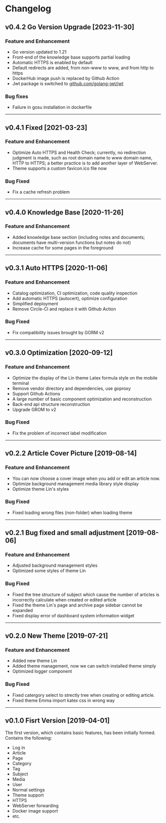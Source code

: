 # Changelog

## v0.4.2 Go Version Upgrade [2023-11-30]

### Feature and Enhancement
- Go version updated to 1.21
- Front-end of the knowledge base supports partial loading
- Automatic HTTPS is enabled by default
- Default redirects are added, from non-www to www, and from http to https
- DockerHub image push is replaced by Github Action
- Jwt package is switched to [github.com/golang-jwt/jwt](https://github.com/golang-jwt/jwt)

### Bug fixes
- Failure in gosu installation in dockerfile

---

## v0.4.1 Fixed  [2021-03-23]

### Feature and Enhancement
- Optimize Auto HTTPS and Health Check; currently, no redirection judgment is made, such as root domain name to www domain name, HTTP to HTTPS; a better practice is to add another layer of WebServer.
- Theme supports a custom favicon.ico file now

### Bug Fixed
- Fix a cache refresh problem

---

## v0.4.0 Knowledge Base [2020-11-26]

### Feature and Enhancement
- Added knowledge base section (including notes and documents; documents have multi-version functions but notes do not)
- Increase cache for some pages in the foreground

---

## v0.3.1 Auto HTTPS [2020-11-06]

### Feature and Enhancement
- Catalog optimization, CI optimization, code quality inspection
- Add automatic HTTPS (autocert), optimize configuration
- Simplified deployment
- Remove Circle-CI and replace it with Github Action

### Bug Fixed
- Fix compatibility issues brought by GORM v2
  
---

## v0.3.0 Optimization [2020-09-12]

### Feature and Enhancement
- Optimize the display of the Lin theme Latex formula style on the mobile terminal
- Remove vendor directory and dependencies, use goproxy
- Support Github Actions
- A large number of basic component optimization and reconstruction
- Back-end api structure reconstruction
- Upgrade GROM to v2

### Bug Fixed
- Fix the problem of incorrect label modification

---

## v0.2.2 Article Cover Picture [2019-08-14]

### Feature and Enhancement
- You can now choose a cover image when you add or edit an article now.
- Optimize background management media library style display
- Optimize theme Lin's styles

### Bug Fixed
- Fixed loading wrong files (non-folder) when loading theme

---

## v0.2.1 Bug fixed and small adjustment [2019-08-06]

### Feature and Enhancement
- Adjusted background management styles
- Optimized some styles of theme Lin

### Bug Fixed
- Fixed the tree structure of subject which cause the number of articles is incorrectly calculate when created or edited article
- Fixed the theme Lin's page and archive page sidebar cannot be expanded
- Fixed display error of dashboard system information widget

---

## v0.2.0 New Theme [2019-07-21]

### Feature and Enhancement

- Added new theme Lin
- Added theme management, now we can switch installed theme simply
- Optimized logger component

### Bug Fixed

- Fixed catergory select to strectly tree when creating or editing article.
- Fixed theme Emma import katex css in wrong way

---

## v0.1.0 Fisrt Version [2019-04-01]

The first version, which contains basic features, has been initially formed. Contains the following:

- Log in
- Article
- Page
- Category
- Tag
- Subject
- Media
- User
- Normal settings
- Theme support
- HTTPS
- WebServer forwarding
- Docker image support
- etc.
